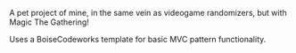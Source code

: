 A pet project of mine, in the same vein as videogame randomizers, but with Magic The Gathering!

Uses a BoiseCodeworks template for basic MVC pattern functionality.
